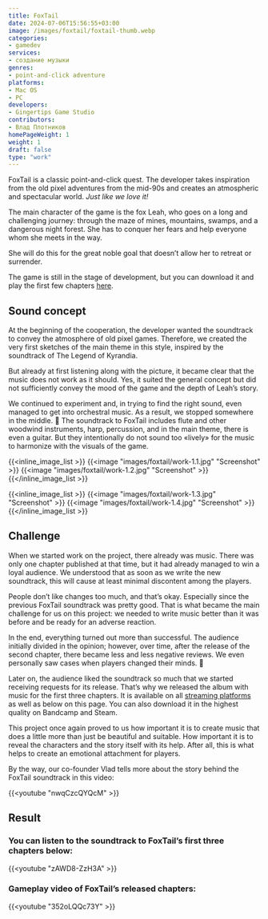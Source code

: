 ```yaml
---
title: FoxTail
date: 2024-07-06T15:56:55+03:00
image: /images/foxtail/foxtail-thumb.webp
categories:
- gamedev
services:
- создание музыки
genres:
- point-and-click adventure
platforms:
- Mac OS
- PC
developers:
- Gingertips Game Studio
contributors:
- Влад Плотников
homePageWeight: 1
weight: 1
draft: false
type: "work"
---
```


FoxTail is a classic point-and-click quest. The developer takes inspiration from the old pixel adventures from the mid-90s and creates an atmospheric and spectacular world. *Just like we love it!*

The main character of the game is the fox Leah, who goes on a long and challenging journey: through the maze of mines, mountains, swamps, and a dangerous night forest. She has to conquer her fears and help everyone whom she meets in the way.

She will do this for the great noble goal that doesn’t allow her to retreat or surrender.

The game is still in the stage of development, but you can download it and play the first few chapters [here](https://store.steampowered.com/app/581360/FoxTail/).

## Sound concept
At the beginning of the cooperation, the developer wanted the soundtrack to convey the atmosphere of old pixel games. Therefore, we created the very first sketches of the main theme in this style, inspired by the soundtrack of The Legend of Kyrandia.

But already at first listening along with the picture, it became clear that the music does not work as it should. Yes, it suited the general concept but did not sufficiently convey the mood of the game and the depth of Leah’s story.

We continued to experiment and, in trying to find the right sound, even managed to get into orchestral music. As a result, we stopped somewhere in the middle. 🙂 The soundtrack to FoxTail includes flute and other woodwind instruments, harp, percussion, and in the main theme, there is even a guitar. But they intentionally do not sound too «lively» for the music to harmonize with the visuals of the game.

{{<inline_image_list >}}
{{<image "images/foxtail/work-1.1.jpg" "Screenshot"  >}}
{{<image "images/foxtail/work-1.2.jpg" "Screenshot"  >}}
{{</inline_image_list >}}

{{<inline_image_list >}}
{{<image "images/foxtail/work-1.3.jpg" "Screenshot"  >}}
{{<image "images/foxtail/work-1.4.jpg" "Screenshot"  >}}
{{</inline_image_list >}}

## Challenge

When we started work on the project, there already was music. There was only one chapter published at that time, but it had already managed to win a loyal audience. We understood that as soon as we write the new soundtrack, this will cause at least minimal discontent among the players.

People don’t like changes too much, and that’s okay. Especially since the previous FoxTail soundtrack was pretty good. That is what became the main challenge for us on this project: we needed to write music better than it was before and be ready for an adverse reaction.

In the end, everything turned out more than successful. The audience initially divided in the opinion; however, over time, after the release of the second chapter, there became less and less negative reviews. We even personally saw cases when players changed their minds. 🙂

Later on, the audience liked the soundtrack so much that we started receiving requests for its release. That’s why we released the album with music for the first three chapters. It is available on all [streaming platforms](https://li.sten.to/foxtailost) as well as below on this page. You can also download it in the highest quality on Bandcamp and Steam.

This project once again proved to us how important it is to create music that does a little more than just be beautiful and suitable. How important it is to reveal the characters and the story itself with its help. After all, this is what helps to create an emotional attachment for players.

By the way, our co-founder Vlad tells more about the story behind the FoxTail soundtrack in this video:

{{<youtube "nwqCzcQYQcM" >}}

## Result

### You can listen to the soundtrack to FoxTail’s first three chapters below:

{{<youtube "zAWD8-ZzH3A" >}}

### Gameplay video of FoxTail’s released chapters:

{{<youtube "352oLQQc73Y" >}}